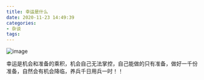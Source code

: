 ```yaml
---
title: 幸运是什么
date: 2020-11-23 14:49:39
categories: 
- 杂谈
tags:
---
```


![image](https://www.wangbase.com/blogimg/asset/202011/bg2020111807.jpg)

幸运是机会和准备的乘积，机会自己无法掌控，自己能做的只有准备，做好一千份准备，自然会有机会降临，养兵千日用兵一时！！

